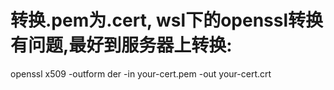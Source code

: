 # 转换.pem为.cert, wsl下的openssl转换有问题,最好到服务器上转换: 
openssl x509 -outform der -in your-cert.pem -out your-cert.crt
